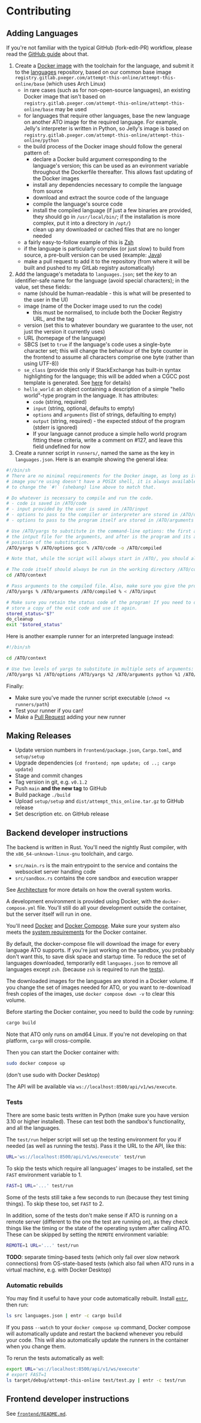 # Contributing

## Adding Languages

If you're not familiar with the typical GitHub (fork-edit-PR) workflow, please read the [GitHub
guide](https://guides.github.com/introduction/flow/) about that.

1. Create a [Docker image](https://hub.docker.com) with the toolchain for the language, and submit it to the
   [languages](https://github.com/attempt-this-online/languages) repository, based on our common base image
   `registry.gitlab.pxeger.com/attempt-this-online/attempt-this-online/base` (which uses Arch Linux)
   - in rare cases (such as for non-open-source languages), an existing Docker image that isn't based on
     `registry.gitlab.pxeger.com/attempt-this-online/attempt-this-online/base` may be used
   - for languages that require other languages, base the new language on another ATO image for the required
     language. For example, Jelly's interpreter is written in Python, so Jelly's image is based on
     `registry.gitlab.pxeger.com/attempt-this-online/attempt-this-online/python`
   - the build process of the Docker image should follow the general pattern of:
     - declare a Docker build argument corresponding to the language's version; this can be used as an evironment
       variable throughout the Dockerfile thereafter. This allows fast updating of the Docker images
     - install any dependencies necessary to compile the language from source
     - download and extract the source code of the language
     - compile the language's source code
     - install the compiled language (if just a few binaries are provided, they should go in `/usr/local/bin/`; if the
       installation is more complex, put it into a directory in `/opt/`)
     - clean up any downloaded or cached files that are no longer needed
   - a fairly easy-to-follow example of this is [Zsh](https://github.com/attempt-this-online/languages/blob/main/languages/zsh/Dockerfile)
   - if the language is particularly complex (or just slow) to build from source, a pre-built version can be used
     (example: [Java](https://github.com/attempt-this-online/languages/blob/main/languages/java/Dockerfile))
   - make a pull request to add it to the repository (from where it will be built and pushed to my GitLab registry automatically)
2. Add the language's metadata to `languages.json`; set the *key* to an identifier-safe name for the
   language (avoid special characters); in the value, set these fields:
   - name (should be human-readable - this is what will be presented to the user in the UI)
   - image (name of the Docker image used to run the code)
       - this must be normalised, to include both the Docker Registry URL, and the tag
   - version (set this to whatever boundary we guarantee to the user, not just the version it currently uses)
   - URL (homepage of the language)
   - SBCS (set to `true` if the language's code uses a single-byte character set; this will change the behaviour of the
     byte counter in the frontend to assume all characters comprise one byte (rather than using UTF-8))
   - `se_class` (provide this only if StackExchange has built-in syntax highlighting for the language; this will be added
     when a CGCC post template is generated. See [here](https://meta.stackexchange.com/q/184108) for details)
   - `hello_world`: an object containing a description of a simple "hello world"-type program in the language. It has
     attributes:
     - `code` (string, required)
     - `input` (string, optional, defaults to empty)
     - `options` and `arguments` (list of strings, defaulting to empty)
     - `output` (string, required) - the expected stdout of the program (stderr is ignored)
     - If your language cannot produce a simple hello world program fitting these criteria, write a comment on #127, and
       leave this field undefined for now
3. Create a runner script in `runners/`, named the same as the key in `languages.json`. Here is an example showing the
   general idea:

```sh
#!/bin/sh
# There are no minimal requirements for the Docker image, as long as it doesn't contain a /ATO directory. If the Docker
# image you're using doesn't have a POSIX shell, it is always available as `/ATO/bash`. If you need to use it, make sure
# to change the `#!` (shebang) line above to match that.

# Do whatever is necessary to compile and run the code.
# - code is saved in /ATO/code
# - input provided by the user is saved in /ATO/input
# - options to pass to the compiler or interpreter are stored in /ATO/options, null-terminated
# - options to pass to the program itself are stored in /ATO/arguments

# Use /ATO/yargs to substitute in the command-line options: the first argument is the replacement string, the second is
# the intput file for the arguments, and after is the program and its arguments. The replacement string indicates the
# position of the substitution.
/ATO/yargs % /ATO/options gcc % /ATO/code -o /ATO/compiled

# Note that, while the script will always start in /ATO/, you should always use absolute paths.

# The code itself should always be run in the working directory /ATO/context
cd /ATO/context

# Pass arguments to the compiled file. Also, make sure you give the program input from /ATO/input.
/ATO/yargs % /ATO/arguments /ATO/compiled % < /ATO/input

# Make sure you retain the status code of the program! If you need to do any cleanup for whatever reason, make sure to
# store a copy of the exit code and use it again.
stored_status="$?"
do_cleanup
exit "$stored_status"
```

Here is another example runner for an interpreted language instead:

```sh
#!/bin/sh

cd /ATO/context

# Use two levels of yargs to substitute in multiple sets of arguments:
/ATO/yargs %1 /ATO/options /ATO/yargs %2 /ATO/arguments python %1 /ATO/code %2 < /ATO/input
```

Finally:
  - Make sure you've made the runner script executable (`chmod +x runners/path`)
  - Test your runner if you can!
  - Make a [Pull Request](https://github.com/attempt-this-online/attempt-this-online/pulls) adding your new runner

## Making Releases
- Update version numbers in `frontend/package.json`, `Cargo.toml`, and `setup/setup`
- Upgrade dependencies (`cd frontend; npm update; cd ..; cargo update`)
- Stage and commit changes
- Tag version in git, e.g. `v0.1.2`
- Push `main` **and the new tag** to GitHub
- Build package `./build`
- Upload `setup/setup` and `dist/attempt_this_online.tar.gz` to GitHub release
- Set description etc. on GitHub release

## Backend developer instructions

The backend is written in Rust. You'll need the nightly Rust compiler, with the `x86_64-unknown-linux-gnu` toolchain, and cargo.

- `src/main.rs` is the main entrypoint to the service and contains the websocket server handling code
- `src/sandbox.rs` contains the core sandbox and execution wrapper

See [Architecture](./architecture.md) for more details on how the overall system works.

A development environment is provided using Docker, with the `docker-compose.yml` file.
You'll still do all your development outside the container, but the server itself will run in one.

You'll need [Docker](https://docs.docker.com) and [Docker Compose](https://docs.docker.com/compose/).
Make sure your system also meets the [system requirements](./docker.md#system-requirements) for the Docker container.

By default, the docker-compose file will download the image for every language ATO supports.
If you're just working on the sandbox, you probably don't want this, to save disk space and startup time.
To reduce the set of languages downloaded, temporarily edit `languages.json` to remove all languages except `zsh`.
(because `zsh` is required to run the [tests](#tests)).

The downloaded images for the languages are stored in a Docker volume. If you change the set of images needed for ATO,
or you want to re-download fresh copies of the images, use `docker compose down -v` to clear this volume.

Before starting the Docker container, you need to build the code by running:

```bash
cargo build
```

Note that ATO only runs on amd64 Linux. If you're not developing on that platform, `cargo` will cross-compile.

Then you can start the Docker container with:

```bash
sudo docker compose up
```

(don't use sudo with Docker Desktop)

The API will be available via `ws://localhost:8500/api/v1/ws/execute`.

### Tests

There are some basic tests written in Python (make sure you have version 3.10 or higher installed). These can test both
the sandbox's functionality, and all the languages.

The `test/run` helper script will set up the testing environment for you if needed (as well as running the tests).
Pass it the URL to the API, like this:

```bash
URL='ws://localhost:8500/api/v1/ws/execute' test/run
```

To skip the tests which require all languages' images to be installed, set the `FAST` environment variable to 1.

```bash
FAST=1 URL='...' test/run
```

Some of the tests still take a few seconds to run (because they test timing things). To skip these too, set `FAST` to 2.

In addition, some of the tests don't make sense if ATO is running on a remote server (different to the one the test are
running on), as they check things like the timing or the state of the operating system after calling ATO. These can be
skipped by setting the `REMOTE` environment variable:

```bash
REMOTE=1 URL='...' test/run
```

**TODO**: separate timing-based tests (which only fail over slow network connections) from OS-state-based tests (which also fail when ATO runs in a virtual machine, e.g. with Docker Desktop)

### Automatic rebuilds
You may find it useful to have your code automatically rebuilt. Install [`entr`](https://eradman.com/entrproject/), then run:

```bash
ls src languages.json | entr -c cargo build
```

If you pass `--watch` to your `docker compose up` command,
Docker compose will automatically update and restart the backend whenever you rebuild your code.
This will also automatically update the runners in the container when you change them.

To rerun the tests automatically as well:

```bash
export URL='ws://localhost:8500/api/v1/ws/execute'
# export FAST=1
ls target/debug/attempt-this-online test/test.py | entr -c test/run
```

## Frontend developer instructions
See [`frontend/README.md`](../frontend/README.md).
